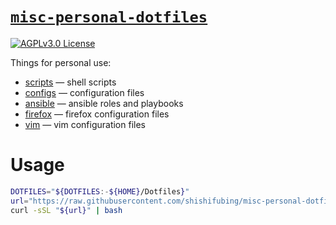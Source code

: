 # [`misc-personal-dotfiles`][repo-url]

<!-- SHIELDS -->

[![AGPLv3.0 License][license-shield]][license-url]

<!-- description -->

Things for personal use:

- [scripts] — shell scripts
- [configs] — configuration files
- [ansible] — ansible roles and playbooks
- [firefox] — firefox configuration files
- [vim] — vim configuration files

# Usage

```bash
DOTFILES="${DOTFILES:-${HOME}/Dotfiles}"
url="https://raw.githubusercontent.com/shishifubing/misc-personal-dotfiles/main/scripts/setup.sh"
curl -sSL "${url}" | bash
```

<!-- internal links -->

[scripts]: ./scripts
[configs]: ./configs
[ansible]: ./ansible
[firefox]: ./firefox
[vim]: ./vim

<!-- external links -->

[repo-url]: https://github.com/shishifubing/misc-personal-dotfiles
[license-url]: https://github.com/shishifubing/misc-personal-dotfiles/blob/main/LICENSE

<!-- shield links -->

[license-shield]: https://img.shields.io/github/license/shishifubing/misc-personal-dotfiles.svg?style=for-the-badge
